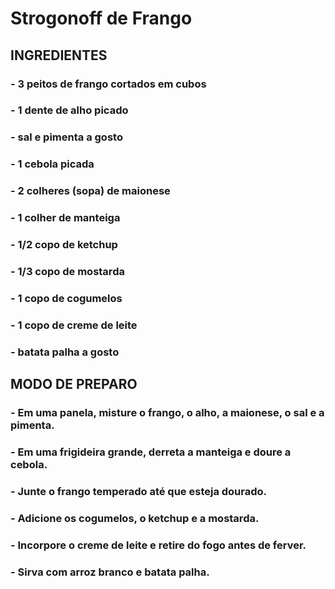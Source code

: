 # Strogonoff de Frango

## INGREDIENTES

### - 3 peitos de frango cortados em cubos
### - 1 dente de alho picado
### - sal e pimenta a gosto
### - 1 cebola picada
### - 2 colheres (sopa) de maionese
### - 1 colher de manteiga
### - 1/2 copo de ketchup
### - 1/3 copo de mostarda
### - 1 copo de cogumelos
### - 1 copo de creme de leite
### - batata palha a gosto

## MODO DE PREPARO

### - Em uma panela, misture o frango, o alho, a maionese, o sal e a pimenta.
### - Em uma frigideira grande, derreta a manteiga e doure a cebola.
### - Junte o frango temperado até que esteja dourado.
### - Adicione os cogumelos, o ketchup e a mostarda.
### - Incorpore o creme de leite e retire do fogo antes de ferver.
### - Sirva com arroz branco e batata palha.